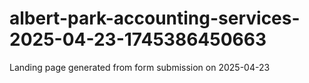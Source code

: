 # albert-park-accounting-services-2025-04-23-1745386450663
Landing page generated from form submission on 2025-04-23

